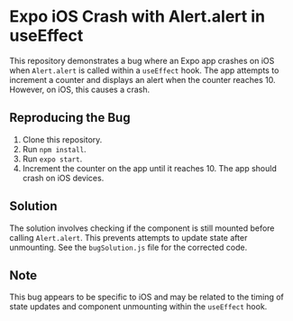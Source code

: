 # Expo iOS Crash with Alert.alert in useEffect

This repository demonstrates a bug where an Expo app crashes on iOS when `Alert.alert` is called within a `useEffect` hook. The app attempts to increment a counter and displays an alert when the counter reaches 10.  However, on iOS, this causes a crash.

## Reproducing the Bug

1. Clone this repository.
2. Run `npm install`.
3. Run `expo start`.
4. Increment the counter on the app until it reaches 10. The app should crash on iOS devices.

## Solution

The solution involves checking if the component is still mounted before calling `Alert.alert`. This prevents attempts to update state after unmounting.  See the `bugSolution.js` file for the corrected code.

## Note

This bug appears to be specific to iOS and may be related to the timing of state updates and component unmounting within the `useEffect` hook.